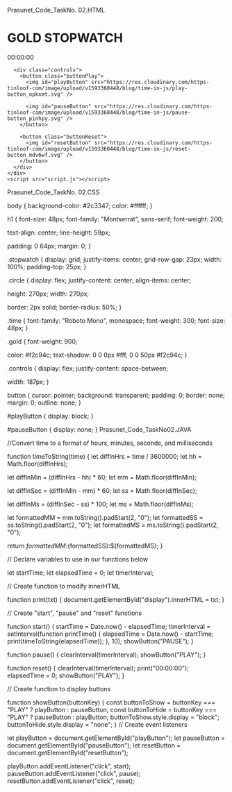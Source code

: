 Prasunet_Code_TaskNo. 02.HTML

<!DOCTYPE html>
<html lang="en">
  <head>
    <meta charset="UTF-8" />
    <meta name="viewport" content="width=device-width, initial-scale=1.0" />
    <title>Gold Stopwatch</title>
    <link rel="stylesheet" href="style.css" />
    <link
      href="https://fonts.googleapis.com/css2?family=Montserrat:wght@200;900&display=swap"
      rel="stylesheet"
    />
    <link
      href="https://fonts.googleapis.com/css2?family=Roboto+Mono:ital,wght@0,300;1,300&display=swap"
      rel="stylesheet"
    />
  </head>

  <body>
    <div class="stopwatch">
      <h1><span class="gold">GOLD</span> STOPWATCH</h1>
      <div class="circle">
        <span class="time" id="display">00:00:00</span>
      </div>

      <div class="controls">
        <button class="buttonPlay">
          <img id="playButton" src="https://res.cloudinary.com/https-tinloof-com/image/upload/v1593360448/blog/time-in-js/play-button_opkxmt.svg" />

          <img id="pauseButton" src="https://res.cloudinary.com/https-tinloof-com/image/upload/v1593360448/blog/time-in-js/pause-button_pinhpy.svg" />
        </button>

        <button class="buttonReset">
          <img id="resetButton" src="https://res.cloudinary.com/https-tinloof-com/image/upload/v1593360448/blog/time-in-js/reset-button_mdv6wf.svg" />
        </button>
      </div>
    </div>
    <script src="script.js"></script>
  </body>
</html>

Prasunet_Code_TaskNo. 02.CSS

body {
  background-color: #2c3347;
  color: #ffffff;
}

h1 {
  font-size: 48px;
  font-family: "Montserrat", sans-serif;
  font-weight: 200;

  text-align: center;
  line-height: 59px;

  padding: 0 64px;
  margin: 0;
}

.stopwatch {
  display: grid;
  justify-items: center;
  grid-row-gap: 23px;
  width: 100%;
  padding-top: 25px;
}

.circle {
  display: flex;
  justify-content: center;
  align-items: center;

  height: 270px;
  width: 270px;

  border: 2px solid;
  border-radius: 50%;
}

.time {
  font-family: "Roboto Mono", monospace;
  font-weight: 300;
  font-size: 48px;
}

.gold {
  font-weight: 900;

  color: #f2c94c;
  text-shadow: 0 0 0px #fff, 0 0 50px #f2c94c;
}

.controls {
  display: flex;
  justify-content: space-between;

  width: 187px;
}

button {
  cursor: pointer;
  background: transparent;
  padding: 0;
  border: none;
  margin: 0;
  outline: none;
}

#playButton {
  display: block;
}

#pauseButton {
  display: none;
}
Prasunet_Code_TaskNo02.JAVA

 //Convert time to a format of hours, minutes, seconds, and milliseconds


function timeToString(time) {
  let diffInHrs = time / 3600000;
  let hh = Math.floor(diffInHrs);

  let diffInMin = (diffInHrs - hh) * 60;
  let mm = Math.floor(diffInMin);

  let diffInSec = (diffInMin - mm) * 60;
  let ss = Math.floor(diffInSec);

  let diffInMs = (diffInSec - ss) * 100;
  let ms = Math.floor(diffInMs);

  let formattedMM = mm.toString().padStart(2, "0");
  let formattedSS = ss.toString().padStart(2, "0");
  let formattedMS = ms.toString().padStart(2, "0");

  return ${formattedMM}:${formattedSS}:${formattedMS};
}

// Declare variables to use in our functions below

let startTime;
let elapsedTime = 0;
let timerInterval;

// Create function to modify innerHTML

function print(txt) {
  document.getElementById("display").innerHTML = txt;
}

// Create "start", "pause" and "reset" functions

function start() {
  startTime = Date.now() - elapsedTime;
  timerInterval = setInterval(function printTime() {
    elapsedTime = Date.now() - startTime;
    print(timeToString(elapsedTime));
  }, 10);
  showButton("PAUSE");
}

function pause() {
  clearInterval(timerInterval);
  showButton("PLAY");
}

function reset() {
  clearInterval(timerInterval);
  print("00:00:00");
  elapsedTime = 0;
  showButton("PLAY");
}

// Create function to display buttons

function showButton(buttonKey) {
  const buttonToShow = buttonKey === "PLAY" ? playButton : pauseButton;
  const buttonToHide = buttonKey === "PLAY" ? pauseButton : playButton;
  buttonToShow.style.display = "block";
  buttonToHide.style.display = "none";
}
// Create event listeners

let playButton = document.getElementById("playButton");
let pauseButton = document.getElementById("pauseButton");
let resetButton = document.getElementById("resetButton");

playButton.addEventListener("click", start);
pauseButton.addEventListener("click", pause);
resetButton.addEventListener("click", reset);
